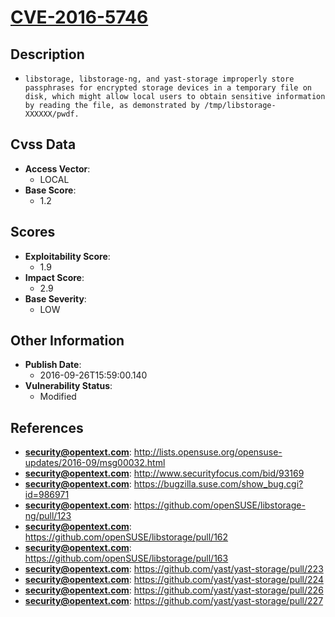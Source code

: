 
# [CVE-2016-5746](http://lists.opensuse.org/opensuse-updates/2016-09/msg00032.html)

## Description

- `libstorage, libstorage-ng, and yast-storage improperly store passphrases for encrypted storage devices in a temporary file on disk, which might allow local users to obtain sensitive information by reading the file, as demonstrated by /tmp/libstorage-XXXXXX/pwdf.`

## Cvss Data

- **Access Vector**:
  - LOCAL
- **Base Score**:
  - 1.2

## Scores

- **Exploitability Score**:
  - 1.9
- **Impact Score**:
  - 2.9
- **Base Severity**:
  - LOW

## Other Information

- **Publish Date**:
  - 2016-09-26T15:59:00.140
- **Vulnerability Status**:
  - Modified

## References

- **security@opentext.com**: http://lists.opensuse.org/opensuse-updates/2016-09/msg00032.html
- **security@opentext.com**: http://www.securityfocus.com/bid/93169
- **security@opentext.com**: https://bugzilla.suse.com/show_bug.cgi?id=986971
- **security@opentext.com**: https://github.com/openSUSE/libstorage-ng/pull/123
- **security@opentext.com**: https://github.com/openSUSE/libstorage/pull/162
- **security@opentext.com**: https://github.com/openSUSE/libstorage/pull/163
- **security@opentext.com**: https://github.com/yast/yast-storage/pull/223
- **security@opentext.com**: https://github.com/yast/yast-storage/pull/224
- **security@opentext.com**: https://github.com/yast/yast-storage/pull/226
- **security@opentext.com**: https://github.com/yast/yast-storage/pull/227
